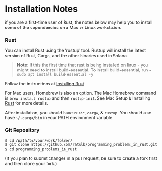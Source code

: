 # Installation Notes
if you are a first-time user of Rust, the notes below may help you to install
some of the dependencies on a Mac or Linux workstation.

### Rust
You can install Rust using the 'rustup' tool. Rustup will install
the latest version of Rust, Cargo, and the other binaries used in Solana.

> **Note**: If this the first time that rust is being installed on linux - you might need to install build-essential. To install build-essential, run - `sudo apt install build-essential -y`

Follow the instructions at [Installing
Rust](https://www.rust-lang.org/tools/install).

For Mac users, Homebrew is also an option.  The Mac Homebrew command is `brew
install rustup` and then `rustup-init`. See [Mac
Setup](https://sourabhbajaj.com/mac-setup/Rust/) & [Installing
Rust](https://www.rust-lang.org/tools/install) for more details.

After installation, you should have `rustc`, `cargo`, & `rustup`. You should
also have `~/.cargo/bin` in your PATH environment variable.

### Git Repository
```bash
$ cd /path/to/your/work/folder/
$ git clone https://github.com/ratulb/programming_problems_in_rust.git
$ cd programming_problems_in_rust
```
(If you plan to submit changes in a pull request, be sure to create a fork first
and then clone your fork.)
